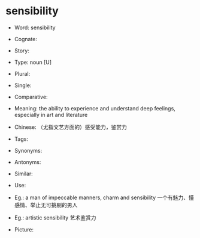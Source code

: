 # sensibility

- Word: sensibility
- Cognate: 
- Story: 

- Type: noun [U]
- Plural: 
- Single: 
- Comparative: 
- Meaning: the ability to experience and understand deep feelings, especially in art and literature
- Chinese: （尤指文艺方面的）感受能力，鉴赏力
- Tags: 
- Synonyms: 
- Antonyms: 
- Similar: 
- Use: 
- Eg.: a man of impeccable manners, charm and sensibility 一个有魅力、懂感情、举止无可挑剔的男人
- Eg.: artistic sensibility 艺术鉴赏力
- Picture: 

